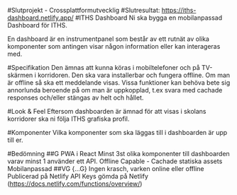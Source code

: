 #Slutprojekt - Crossplattformutvecklig
#Slutresultat: https://iths-dashboard.netlify.app/
#ITHS Dashboard
Ni ska bygga en mobilanpassad Dashboard för ITHS.

En dashboard är en instrumentpanel som består av ett rutnät av olika komponenter som antingen visar någon information eller kan interageras med.

#Specifikation
Den ämnas att kunna köras i mobiltelefoner och på TV-skärmen i korridoren. Den ska vara installerbar och fungera offline. Om man är offline så ska ett meddelande visas. Vissa funktioner kan behöva bete sig annorlunda beroende på om man är uppkopplad, t.ex svara med cachade responses och/eller stängas av helt och hållet.

#Look & Feel
Eftersom dashboarden är ämnad för att visas i skolans korridorer ska ni följa ITHS grafiska profil.

#Komponenter
Vilka komponenter som ska läggas till i dashboarden är upp till er.

#Bedömning
##G
PWA i React
Minst 3st olika komponenter till dashboarden varav minst 1 använder ett API.
Offline Capable - Cachade statiska assets
Mobilanpassad
##VG
{...G}
Ingen krasch, varken online eller offline
Publicerad på Netlify
API Keys gömda på Netlify (https://docs.netlify.com/functions/overview/)